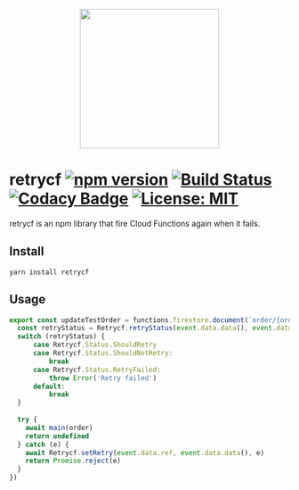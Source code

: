 <p align="center">
    <img src="https://raw.githubusercontent.com/starhoshi/retrycf/master/docs/logo.png" width='250px' />
</p>

# retrycf [![npm version](https://badge.fury.io/js/retrycf.svg)](https://badge.fury.io/js/retrycf) [![Build Status](https://travis-ci.org/starhoshi/retrycf.svg?branch=master)](https://travis-ci.org/starhoshi/retrycf) [![Codacy Badge](https://api.codacy.com/project/badge/Grade/cb022ff28cab4b0085eb64f07f37a8bb)](https://www.codacy.com/app/kensuke1751/retrycf?utm_source=github.com&amp;utm_medium=referral&amp;utm_content=starhoshi/retrycf&amp;utm_campaign=Badge_Grade) [![License: MIT](https://img.shields.io/badge/License-MIT-green.svg)](https://opensource.org/licenses/MIT)

retrycf is an npm library that fire Cloud Functions again when it fails.

## Install

```
yarn install retrycf
```

## Usage

```ts
export const updateTestOrder = functions.firestore.document(`order/{orderID}`).onUpdate(async event => {
  const retryStatus = Retrycf.retryStatus(event.data.data(), event.data.previous.data())
  switch (retryStatus) {
      case Retrycf.Status.ShouldRetry
      case Retrycf.Status.ShouldNotRetry:
          break
      case Retrycf.Status.RetryFailed:
          throw Error('Retry failed')
      default:
          break
  }
  
  try {
    await main(order)
    return undefined
  } catch (e) {
    await Retrycf.setRetry(event.data.ref, event.data.data(), e)
    return Promise.reject(e)
  }
})
```
